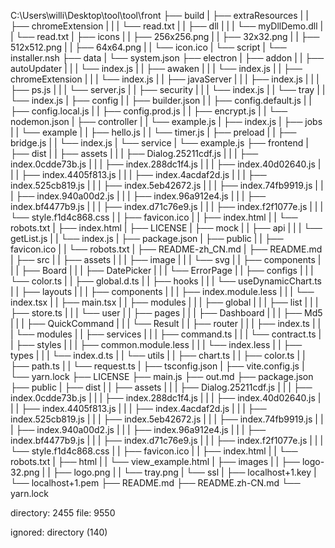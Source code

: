 C:\Users\willi\Desktop\tool\tool\front
├── build
|  ├── extraResources
|  |  ├── chromeExtension
|  |  |  └── read.txt
|  |  ├── dll
|  |  |  └── myDllDemo.dll
|  |  └── read.txt
|  ├── icons
|  |  ├── 256x256.png
|  |  ├── 32x32.png
|  |  ├── 512x512.png
|  |  ├── 64x64.png
|  |  └── icon.ico
|  └── script
|     └── installer.nsh
├── data
|  └── system.json
├── electron
|  ├── addon
|  |  ├── autoUpdater
|  |  |  └── index.js
|  |  ├── awaken
|  |  |  └── index.js
|  |  ├── chromeExtension
|  |  |  └── index.js
|  |  ├── javaServer
|  |  |  ├── index.js
|  |  |  ├── ps.js
|  |  |  └── server.js
|  |  ├── security
|  |  |  └── index.js
|  |  └── tray
|  |     └── index.js
|  ├── config
|  |  ├── builder.json
|  |  ├── config.default.js
|  |  ├── config.local.js
|  |  ├── config.prod.js
|  |  ├── encrypt.js
|  |  └── nodemon.json
|  ├── controller
|  |  └── example.js
|  ├── index.js
|  ├── jobs
|  |  └── example
|  |     ├── hello.js
|  |     └── timer.js
|  ├── preload
|  |  ├── bridge.js
|  |  └── index.js
|  └── service
|     └── example.js
├── frontend
|  ├── dist
|  |  ├── assets
|  |  |  ├── Dialog.25211cdf.js
|  |  |  ├── index.0cdde73b.js
|  |  |  ├── index.288dc1f4.js
|  |  |  ├── index.40d02640.js
|  |  |  ├── index.4405f813.js
|  |  |  ├── index.4acdaf2d.js
|  |  |  ├── index.525cb819.js
|  |  |  ├── index.5eb42672.js
|  |  |  ├── index.74fb9919.js
|  |  |  ├── index.940a00d2.js
|  |  |  ├── index.96a912e4.js
|  |  |  ├── index.bf4477b9.js
|  |  |  ├── index.d71c76e9.js
|  |  |  ├── index.f2f1077e.js
|  |  |  └── style.f1d4c868.css
|  |  ├── favicon.ico
|  |  ├── index.html
|  |  └── robots.txt
|  ├── index.html
|  ├── LICENSE
|  ├── mock
|  |  ├── api
|  |  |  └── getList.js
|  |  └── index.js
|  ├── package.json
|  ├── public
|  |  ├── favicon.ico
|  |  └── robots.txt
|  ├── README-zh_CN.md
|  ├── README.md
|  ├── src
|  |  ├── assets
|  |  |  ├── image
|  |  |  └── svg
|  |  ├── components
|  |  |  ├── Board
|  |  |  ├── DatePicker
|  |  |  └── ErrorPage
|  |  ├── configs
|  |  |  └── color.ts
|  |  ├── global.d.ts
|  |  ├── hooks
|  |  |  └── useDynamicChart.ts
|  |  ├── layouts
|  |  |  ├── components
|  |  |  ├── index.module.less
|  |  |  └── index.tsx
|  |  ├── main.tsx
|  |  ├── modules
|  |  |  ├── global
|  |  |  ├── list
|  |  |  ├── store.ts
|  |  |  └── user
|  |  ├── pages
|  |  |  ├── Dashboard
|  |  |  ├── Md5
|  |  |  ├── QuickCommand
|  |  |  └── Result
|  |  ├── router
|  |  |  ├── index.ts
|  |  |  └── modules
|  |  ├── services
|  |  |  ├── command.ts
|  |  |  └── contract.ts
|  |  ├── styles
|  |  |  ├── common.module.less
|  |  |  └── index.less
|  |  ├── types
|  |  |  └── index.d.ts
|  |  └── utils
|  |     ├── chart.ts
|  |     ├── color.ts
|  |     ├── path.ts
|  |     └── request.ts
|  ├── tsconfig.json
|  ├── vite.config.js
|  └── yarn.lock
├── LICENSE
├── main.js
├── out.md
├── package.json
├── public
|  ├── dist
|  |  ├── assets
|  |  |  ├── Dialog.25211cdf.js
|  |  |  ├── index.0cdde73b.js
|  |  |  ├── index.288dc1f4.js
|  |  |  ├── index.40d02640.js
|  |  |  ├── index.4405f813.js
|  |  |  ├── index.4acdaf2d.js
|  |  |  ├── index.525cb819.js
|  |  |  ├── index.5eb42672.js
|  |  |  ├── index.74fb9919.js
|  |  |  ├── index.940a00d2.js
|  |  |  ├── index.96a912e4.js
|  |  |  ├── index.bf4477b9.js
|  |  |  ├── index.d71c76e9.js
|  |  |  ├── index.f2f1077e.js
|  |  |  └── style.f1d4c868.css
|  |  ├── favicon.ico
|  |  ├── index.html
|  |  └── robots.txt
|  ├── html
|  |  └── view_example.html
|  ├── images
|  |  ├── logo-32.png
|  |  ├── logo.png
|  |  └── tray.png
|  └── ssl
|     ├── localhost+1.key
|     └── localhost+1.pem
├── README.md
├── README.zh-CN.md
└── yarn.lock

directory: 2455 file: 9550

ignored: directory (140)
